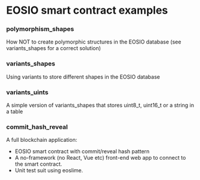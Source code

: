 # EOSIO smart contract examples

### polymorphism_shapes

How NOT to create polymorphic structures in the EOSIO database (see variants_shapes for a correct solution)

### variants_shapes

Using variants to store different shapes in the EOSIO database

### variants_uints

A simple version of variants_shapes that stores uint8_t, uint16_t or a string in a table

### commit_hash_reveal

A full blockchain application:
- EOSIO smart contract with commit/reveal hash pattern
- A no-framework (no React, Vue etc) front-end web app to connect to the smart contract.
- Unit test suit using eoslime.